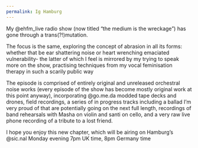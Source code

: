 ```yaml
---
permalink: Ig Hamburg
---
```

My @ehfm_live radio show (now titled “the medium is the wreckage”) has gone through a trans(?!)mutation.

The focus is the same, exploring the concept of abrasion in all its forms: whether that be ear shattering noise or heart wrenching emaciated vulnerability- the latter of which I feel is mirrored by my trying to speak more on the show, practising techniques from my vocal feminisation therapy in such a scarily public way 

The episode is comprised of entirely original and unreleased orchestral noise works (every episode of the show has become mostly original work at this point anyway), incorporating @go.me.da modded tape decks and drones, field recordings, a series of in progress tracks including a ballad I’m very proud of that are potentially going on the next full length, recordings of band rehearsals with Masha on violin and santi on cello, and a very raw live phone recording of a tribute to a lost friend. 

I hope you enjoy this new chapter, which will be airing on Hamburg’s @sic.nal Monday evening 7pm UK time, 8pm Germany time